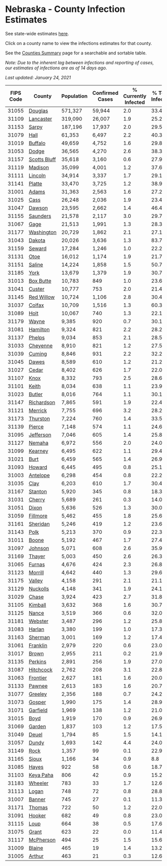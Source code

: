 # Nebraska - County Infection Estimates

See state-wide estimates [here](/infections/us-ne).

Click on a county name to view the infections estimates for that county.

See the [Counties Summary](/infections/summary-counties) page for a searchable and sortable table.

*Note: Due to the inherent lag between infections and reporting of cases, our estimates of infections are as of 14 days ago.*

*Last updated: January 24, 2021*

|   FIPS Code |                       County |   Population |   Confirmed Cases |   % Currently Infected |   % Total Infected |
|-------------|------------------------------|--------------|-------------------|------------------------|--------------------|
|       31055 |           [Douglas](douglas) |      571,327 |            59,944 |                    2.0 |               33.4 |
|       31109 |       [Lancaster](lancaster) |      319,090 |            26,007 |                    1.9 |               25.2 |
|       31153 |               [Sarpy](sarpy) |      187,196 |            17,937 |                    2.0 |               29.5 |
|       31079 |                 [Hall](hall) |       61,353 |             6,497 |                    2.2 |               40.3 |
|       31019 |           [Buffalo](buffalo) |       49,659 |             4,752 |                    1.6 |               29.8 |
|       31053 |               [Dodge](dodge) |       36,565 |             4,270 |                    2.6 |               38.3 |
|       31157 | [Scotts Bluff](scotts-bluff) |       35,618 |             3,160 |                    0.6 |               27.9 |
|       31119 |           [Madison](madison) |       35,099 |             4,001 |                    1.2 |               37.6 |
|       31111 |           [Lincoln](lincoln) |       34,914 |             3,337 |                    1.7 |               29.1 |
|       31141 |             [Platte](platte) |       33,470 |             3,725 |                    1.2 |               38.9 |
|       31001 |               [Adams](adams) |       31,363 |             2,563 |                    1.6 |               27.2 |
|       31025 |                 [Cass](cass) |       26,248 |             2,036 |                    1.9 |               23.4 |
|       31047 |             [Dawson](dawson) |       23,595 |             2,662 |                    1.4 |               46.4 |
|       31155 |         [Saunders](saunders) |       21,578 |             2,117 |                    3.0 |               29.7 |
|       31067 |                 [Gage](gage) |       21,513 |             1,991 |                    1.3 |               28.3 |
|       31177 |     [Washington](washington) |       20,729 |             1,862 |                    2.1 |               27.1 |
|       31043 |             [Dakota](dakota) |       20,026 |             3,636 |                    1.3 |               83.7 |
|       31159 |             [Seward](seward) |       17,284 |             1,246 |                    1.0 |               22.2 |
|       31131 |                 [Otoe](otoe) |       16,012 |             1,174 |                    1.9 |               21.7 |
|       31151 |             [Saline](saline) |       14,224 |             1,858 |                    1.5 |               50.7 |
|       31185 |                 [York](york) |       13,679 |             1,379 |                    1.9 |               30.7 |
|       31013 |       [Box Butte](box-butte) |       10,783 |               849 |                    1.0 |               23.6 |
|       31041 |             [Custer](custer) |       10,777 |               753 |                    2.0 |               21.4 |
|       31145 |     [Red Willow](red-willow) |       10,724 |             1,106 |                    2.8 |               30.4 |
|       31037 |             [Colfax](colfax) |       10,709 |             1,516 |                    1.3 |               60.3 |
|       31089 |                 [Holt](holt) |       10,067 |               740 |                    1.3 |               22.1 |
|       31179 |               [Wayne](wayne) |        9,385 |               920 |                    0.7 |               30.1 |
|       31081 |         [Hamilton](hamilton) |        9,324 |               821 |                    2.2 |               28.2 |
|       31137 |             [Phelps](phelps) |        9,034 |               853 |                    2.1 |               28.5 |
|       31033 |         [Cheyenne](cheyenne) |        8,910 |               821 |                    1.2 |               27.5 |
|       31039 |             [Cuming](cuming) |        8,846 |               931 |                    2.2 |               32.2 |
|       31045 |               [Dawes](dawes) |        8,589 |               610 |                    1.2 |               21.2 |
|       31027 |               [Cedar](cedar) |        8,402 |               626 |                    1.7 |               22.0 |
|       31107 |                 [Knox](knox) |        8,332 |               793 |                    2.5 |               28.6 |
|       31101 |               [Keith](keith) |        8,034 |               638 |                    1.1 |               23.9 |
|       31023 |             [Butler](butler) |        8,016 |               764 |                    1.1 |               30.1 |
|       31147 |     [Richardson](richardson) |        7,865 |               591 |                    1.9 |               22.4 |
|       31121 |           [Merrick](merrick) |        7,755 |               696 |                    3.2 |               28.2 |
|       31173 |         [Thurston](thurston) |        7,224 |               760 |                    1.4 |               33.5 |
|       31139 |             [Pierce](pierce) |        7,148 |               574 |                    1.1 |               24.6 |
|       31095 |       [Jefferson](jefferson) |        7,046 |               605 |                    1.4 |               25.8 |
|       31127 |             [Nemaha](nemaha) |        6,972 |               556 |                    2.0 |               24.0 |
|       31099 |           [Kearney](kearney) |        6,495 |               622 |                    1.1 |               29.4 |
|       31021 |                 [Burt](burt) |        6,459 |               565 |                    1.4 |               26.9 |
|       31093 |             [Howard](howard) |        6,445 |               495 |                    0.8 |               25.1 |
|       31003 |         [Antelope](antelope) |        6,298 |               454 |                    0.8 |               22.2 |
|       31035 |                 [Clay](clay) |        6,203 |               610 |                    1.7 |               30.4 |
|       31167 |           [Stanton](stanton) |        5,920 |               345 |                    0.8 |               18.3 |
|       31031 |             [Cherry](cherry) |        5,689 |               261 |                    0.3 |               14.0 |
|       31051 |               [Dixon](dixon) |        5,636 |               526 |                    1.3 |               30.0 |
|       31059 |         [Fillmore](fillmore) |        5,462 |               455 |                    1.8 |               25.6 |
|       31161 |         [Sheridan](sheridan) |        5,246 |               419 |                    1.2 |               23.6 |
|       31143 |                 [Polk](polk) |        5,213 |               370 |                    0.9 |               22.3 |
|       31011 |               [Boone](boone) |        5,192 |               467 |                    1.7 |               27.4 |
|       31097 |           [Johnson](johnson) |        5,071 |               608 |                    2.6 |               35.9 |
|       31169 |             [Thayer](thayer) |        5,003 |               450 |                    2.6 |               26.3 |
|       31065 |             [Furnas](furnas) |        4,676 |               424 |                    2.3 |               26.8 |
|       31123 |           [Morrill](morrill) |        4,642 |               440 |                    1.3 |               29.6 |
|       31175 |             [Valley](valley) |        4,158 |               291 |                    2.1 |               21.1 |
|       31129 |         [Nuckolls](nuckolls) |        4,148 |               341 |                    1.9 |               24.1 |
|       31029 |               [Chase](chase) |        3,924 |               423 |                    2.7 |               31.8 |
|       31105 |           [Kimball](kimball) |        3,632 |               368 |                    1.6 |               30.7 |
|       31125 |               [Nance](nance) |        3,519 |               366 |                    0.6 |               32.0 |
|       31181 |           [Webster](webster) |        3,487 |               296 |                    1.2 |               25.8 |
|       31083 |             [Harlan](harlan) |        3,380 |               199 |                    1.0 |               17.3 |
|       31163 |           [Sherman](sherman) |        3,001 |               169 |                    1.2 |               17.4 |
|       31061 |         [Franklin](franklin) |        2,979 |               220 |                    0.6 |               23.0 |
|       31017 |               [Brown](brown) |        2,955 |               211 |                    0.2 |               21.9 |
|       31135 |           [Perkins](perkins) |        2,891 |               256 |                    1.9 |               27.0 |
|       31087 |       [Hitchcock](hitchcock) |        2,762 |               208 |                    3.1 |               22.8 |
|       31063 |         [Frontier](frontier) |        2,627 |               181 |                    1.6 |               20.0 |
|       31133 |             [Pawnee](pawnee) |        2,613 |               183 |                    1.6 |               20.7 |
|       31077 |           [Greeley](greeley) |        2,356 |               188 |                    0.7 |               24.2 |
|       31073 |             [Gosper](gosper) |        1,990 |               175 |                    1.4 |               28.9 |
|       31071 |         [Garfield](garfield) |        1,969 |               138 |                    1.2 |               21.0 |
|       31015 |                 [Boyd](boyd) |        1,919 |               170 |                    0.9 |               26.9 |
|       31069 |             [Garden](garden) |        1,837 |               103 |                    1.2 |               17.5 |
|       31049 |               [Deuel](deuel) |        1,794 |                85 |                    1.5 |               14.1 |
|       31057 |               [Dundy](dundy) |        1,693 |               142 |                    4.4 |               24.0 |
|       31149 |                 [Rock](rock) |        1,357 |                99 |                    0.1 |               22.9 |
|       31165 |               [Sioux](sioux) |        1,166 |                34 |                    0.9 |                8.8 |
|       31085 |               [Hayes](hayes) |          922 |                58 |                    0.6 |               18.7 |
|       31103 |       [Keya Paha](keya-paha) |          806 |                42 |                    0.9 |               15.2 |
|       31183 |           [Wheeler](wheeler) |          783 |                33 |                    1.7 |               12.6 |
|       31113 |               [Logan](logan) |          748 |                72 |                    0.8 |               28.8 |
|       31007 |             [Banner](banner) |          745 |                27 |                    0.1 |               11.3 |
|       31171 |             [Thomas](thomas) |          722 |                50 |                    1.2 |               22.0 |
|       31091 |             [Hooker](hooker) |          682 |                49 |                    0.8 |               23.0 |
|       31115 |                 [Loup](loup) |          664 |                38 |                    0.5 |               17.6 |
|       31075 |               [Grant](grant) |          623 |                22 |                    0.0 |               11.4 |
|       31117 |       [McPherson](mcpherson) |          494 |                25 |                    1.5 |               15.6 |
|       31009 |             [Blaine](blaine) |          465 |                19 |                    1.4 |               13.2 |
|       31005 |             [Arthur](arthur) |          463 |                21 |                    0.3 |               12.6 |